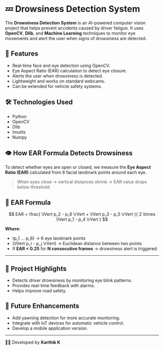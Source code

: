 # 💤 Drowsiness Detection System

The **Drowsiness Detection System** is an AI-powered computer vision project that helps prevent accidents caused by driver fatigue. It uses **OpenCV**, **Dlib**, and **Machine Learning** techniques to monitor eye movements and alert the user when signs of drowsiness are detected.

## 🚀 Features
- Real-time face and eye detection using OpenCV.
- Eye Aspect Ratio (EAR) calculation to detect eye closure.
- Alerts the user when drowsiness is detected.
- Lightweight and works on standard webcams.
- Can be extended for vehicle safety systems.

## 🛠️ Technologies Used
- Python  
- OpenCV  
- Dlib  
- Imutils  
- Numpy  

## 👁️ How EAR Formula Detects Drowsiness

To detect whether eyes are open or closed, we measure the **Eye Aspect Ratio (EAR)** calculated from 6 facial landmark points around each eye.

> When eyes close → vertical distances shrink → EAR value drops below threshold.

## 📐 EAR Formula

$$
EAR = \frac{ \lVert p_2 - p_6 \rVert + \lVert p_3 - p_5 \rVert }{ 2 \times \lVert p_1 - p_4 \rVert }
$$

**Where:**
- \(p_1 ... p_6\) → 6 eye landmark points  
- \(\lVert p_i - p_j \rVert\) → Euclidean distance between two points  
- If **EAR < 0.25** for **N consecutive frames** → drowsiness alert is triggered

---

## 📌 Project Highlights
- Detects driver drowsiness by monitoring eye blink patterns.  
- Provides real-time feedback with alarms.  
- Helps improve road safety.  

## 📂 Future Enhancements
- Add yawning detection for more accurate monitoring.  
- Integrate with IoT devices for automatic vehicle control.  
- Develop a mobile application version.  

---
👨‍💻 Developed by **Karthik K**
